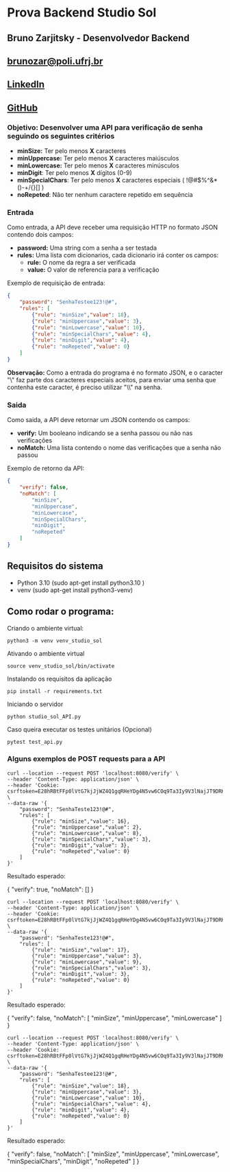 # Prova Backend Studio Sol
## **Bruno Zarjitsky - Desenvolvedor Backend**
## **brunozar@poli.ufrj.br**
## **[LinkedIn](https://www.linkedin.com/in/brunozar "linkedin.com/in/brunozar")**
## **[GitHub](https://github.com/BrunoZarjitsky)**

### **Objetivo**: Desenvolver uma API para verificação de senha seguindo os seguintes critérios
 - **minSize:**  Ter pelo menos **X** caracteres
 - **minUppercase:** Ter pelo menos **X** caracteres maiúsculos
 - **minLowercase:** Ter pelo menos **X** caracteres minúsculos
 - **minDigit**: Ter pelo menos **X** dígitos (0-9)
 - **minSpecialChars**: Ter pelo menos **X** caracteres especiais ( !@#$%^&*()-+\/{}[] )
 - **noRepeted**: Não ter nenhum caractere repetido em sequência

### **Entrada**
Como entrada, a API deve receber uma requisição HTTP no formato JSON contendo dois campos:
 - **password:** Uma string com a senha a ser testada
 - **rules:** Uma lista com dicionarios, cada dicionario irá conter os campos:
    - **rule:** O nome da regra a ser verificada
    - **value:** O valor de referencia para a verificação

Exemplo de requisição de entrada:
```JSON
{
    "password": "SenhaTestee123!@#",
    "rules": [
        {"rule": "minSize","value": 18},
        {"rule": "minUppercase","value": 3},
        {"rule": "minLowercase","value": 10},
        {"rule": "minSpecialChars","value": 4},
        {"rule": "minDigit","value": 4},
        {"rule": "noRepeted","value": 0}
    ]
}
```
**Observação:** Como a entrada do programa é no formato JSON, e o caracter "\\" faz parte dos caracteres especiais aceitos, para enviar uma senha que contenha este caracter, é preciso utilizar "\\\\" na senha.

### **Saida**
Como saida, a API deve retornar um JSON contendo os campos:
 - **verify:** Um booleano indicando se a senha passou ou não nas verificações
 - **noMatch:** Uma lista contendo o nome das verificações que a senha não passou

Exemplo de retorno da API:
```JSON
{
    "verify": false,
    "noMatch": [
        "minSize",
        "minUppercase",
        "minLowercase",
        "minSpecialChars",
        "minDigit",
        "noRepeted"
    ]
}
```

## **Requisitos do sistema**
 - Python 3.10 (sudo apt-get install python3.10 )
 - venv (sudo apt-get install python3-venv)

## Como rodar o programa:
Criando o ambiente virtual:
    
    python3 -m venv venv_studio_sol

Ativando o ambiente virtual

    source venv_studio_sol/bin/activate

Instalando os requisitos da aplicação

    pip install -r requirements.txt

Iniciando o servidor

    python studio_sol_API.py

Caso queira executar os testes unitários (Opcional)

    pytest test_api.py

### Alguns exemplos de POST requests para a API

```CURL
curl --location --request POST 'localhost:8080/verify' \
--header 'Content-Type: application/json' \
--header 'Cookie: csrftoken=E28hRBtFFp0lVtG7kjJjWZ4Q1gqRHeYDg4N5vw6COq9Ta3Iy9V3lNajJT9DRKcPZ' \
--data-raw '{
    "password": "SenhaTeste123!@#",
    "rules": [
        {"rule": "minSize","value": 16},
        {"rule": "minUppercase","value": 2},
        {"rule": "minLowercase","value": 8},
        {"rule": "minSpecialChars","value": 3},
        {"rule": "minDigit","value": 3},
        {"rule": "noRepeted","value": 0}
    ]
}'
```
Resultado esperado:

{
    "verify": true,
    "noMatch": []
}

```CURL
curl --location --request POST 'localhost:8080/verify' \
--header 'Content-Type: application/json' \
--header 'Cookie: csrftoken=E28hRBtFFp0lVtG7kjJjWZ4Q1gqRHeYDg4N5vw6COq9Ta3Iy9V3lNajJT9DRKcPZ' \
--data-raw '{
    "password": "SenhaTeste123!@#",
    "rules": [
        {"rule": "minSize","value": 17},
        {"rule": "minUppercase","value": 3},
        {"rule": "minLowercase","value": 9},
        {"rule": "minSpecialChars","value": 3},
        {"rule": "minDigit","value": 3},
        {"rule": "noRepeted","value": 0}
    ]
}'
```
Resultado esperado:

{
    "verify": false,
    "noMatch": [
        "minSize",
        "minUppercase",
        "minLowercase"
    ]
}

```CURL
curl --location --request POST 'localhost:8080/verify' \
--header 'Content-Type: application/json' \
--header 'Cookie: csrftoken=E28hRBtFFp0lVtG7kjJjWZ4Q1gqRHeYDg4N5vw6COq9Ta3Iy9V3lNajJT9DRKcPZ' \
--data-raw '{
    "password": "SenhaTestee123!@#",
    "rules": [
        {"rule": "minSize","value": 18},
        {"rule": "minUppercase","value": 3},
        {"rule": "minLowercase","value": 10},
        {"rule": "minSpecialChars","value": 4},
        {"rule": "minDigit","value": 4},
        {"rule": "noRepeted","value": 0}
    ]
}'
```
Resultado esperado:

{
    "verify": false,
    "noMatch": [
        "minSize",
        "minUppercase",
        "minLowercase",
        "minSpecialChars",
        "minDigit",
        "noRepeted"
    ]
}
